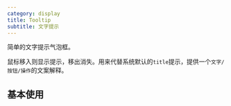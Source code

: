 ```yaml
---
category: display
title: Tooltip
subtitle: 文字提示
---
```


简单的文字提示气泡框。

鼠标移入则显示提示，移出消失。用来代替系统默认的`title`提示，提供一个`文字/按钮/操作`的文案解释。

## 基本使用

<example name="thy-tooltip-basic-example" />
